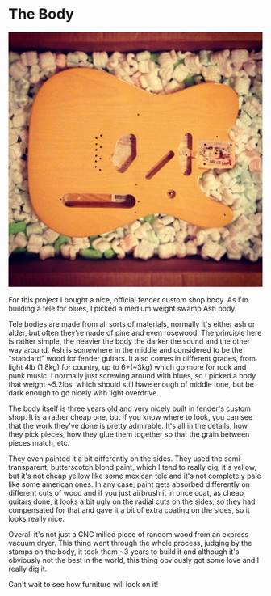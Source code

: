 # The Body

![](/images/2013/09/90ad38460eeb11e39dbc22000a1f9e59_7-J7uf.jpg)

For this project I bought a nice, official fender custom shop body. As I'm building a tele for blues, I picked a medium weight swamp Ash body.

Tele bodies are made from all sorts of materials, normally it's either ash or alder, but often they're made of pine and even rosewood. The principle here is rather simple, the heavier the body the darker the sound and the other way around. Ash is somewhere in the middle and considered to be the "standard" wood for fender guitars. It also comes in different grades, from light 4lb (1.8kg) for country, up to 6+(~3kg) which go more for rock and punk music. I normally just screwing around with blues, so I picked a body that weight ~5.2lbs, which should still have enough of middle tone, but be dark enough to go nicely with light overdrive.

The body itself is three years old and very nicely built in fender's custom shop. It is a rather cheap one, but if you know where to look, you can see that the work they've done is pretty admirable. It's all in the details, how they pick pieces, how they glue them together so that the grain between pieces match, etc.

They even painted it a bit differently on the sides. They used the semi-transparent, butterscotch blond paint, which I tend to really dig, it's yellow, but it's not cheap yellow like some mexican tele and it's not completely pale like some american ones. In any case, paint gets absorbed differently on different cuts of wood and if you just airbrush it in once coat, as cheap guitars done, it looks a bit ugly on the radial cuts on the sides, so they had compensated for that and gave it a bit of  extra coating on the sides, so it looks really nice.

Overall it's not just a CNC milled piece of random wood from an express vacuum dryer. This thing went through the whole process, judging by the stamps on the body, it took them ~3 years to build it and although it's obviously not the best in the world, this thing obviously got some love and I really dig it.

Can't wait to see how furniture will look on it!